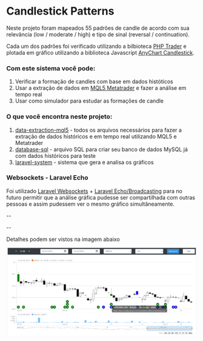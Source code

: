 # Candlestick Patterns

Neste projeto foram mapeados 55 padrões de candle de acordo com sua relevância (low / moderate / high) e tipo de sinal (reversal / continuation).

Cada um dos padrões foi verificado utilizando a bilbioteca [PHP Trader](https://www.php.net/manual/en/ref.trader.php) e plotada em gráfico utilizando a biblioteca Javascript [AnyChart Candlestick](https://www.anychart.com/pt/products/anystock/gallery/Stock_Chart_Types/Candlestick_Chart.php).


### Com este sistema você pode:

1. Verificar a formação de candles com base em dados históticos
2. Usar a extração de dados em [MQL5 Metatrader](https://www.mql5.com/pt/docs) e fazer a análise em tempo real
3. Usar como simulador para estudar as formações de candle

### O que você encontra neste projeto:

1. [data-extraction-mql5](https://github.com/cleyversoncosta/candlestick-patterns/tree/main/data-extraction-mql5) - todos os arquivos necessários para fazer a extração de dados históricos e em tempo real utilizando MQL5 e Metatrader
2. [database-sql](https://github.com/cleyversoncosta/candlestick-patterns/tree/main/database-sql) - arquivo SQL para criar seu banco de dados MySQL já com dados históricos para teste
3. [laravel-system](https://github.com/cleyversoncosta/candlestick-patterns/tree/main/laravel-system) - sistema que gera e analisa os gráficos

### Websockets - Laravel Echo
Foi utilizado [Laravel Websockets](https://beyondco.de/docs/laravel-websockets/getting-started/introduction) + [Laravel Echo/Broadcasting](https://laravel.com/docs/8.x/broadcasting) para no futuro permitir que a análise gráfica pudesse ser compartilhada com outras pessoas e assim pudessem ver o mesmo gráfico simultâneamente.

--

--

Detalhes podem ser vistos na imagem abaixo

![Candlestick Patterns](https://github.com/cleyversoncosta/candlestick-patterns/blob/main/images/1.png)


